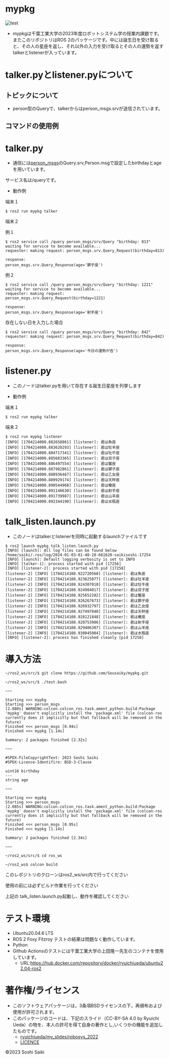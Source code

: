 # mypkg

![test](https://github.com/Sousaiky/mypkg/actions/workflows/test.yml/badge.svg)
*  mypkgは千葉工業大学の2023年度ロボットシステム学の授業内課題です。またこのリポジトリはROS 2のパッケージです。中には誕生日を受け取ると、その人の星座を返し、それ以外の入力を受け取るとその人の運勢を返すtalkerとlistenerが入っています。  

# talker.pyとlistener.pyについて  

## トピックについて  

* person型のQueryで、talkerからはperson_msgs.srvが送信されています。  

## コマンドの使用例  

# talker.py  

* 通信には[person_msgs](https://github.com/Sousaiky/person_msgs)のQuery.srv,Person.msgで設定したbirthdayとageを用いています。  

サービス名は/queryです。  

* 動作例  
  
端末１  
``` 
$ ros2 run mypkg talker  
```  

端末２  

例１  
```
$ ros2 service call /query person_msgs/srv/Query "birthday: 813"
waiting for service to become available...
requester: making request: person_msgs.srv.Query_Request(birthday=813)

response:
person_msgs.srv.Query_Response(age='獅子座')
```  
例２  
```
$ ros2 service call /query person_msgs/srv/Query "birthday: 1221"
waiting for service to become available...
requester: making request: person_msgs.srv.Query_Request(birthday=1221)

response:
person_msgs.srv.Query_Response(age='射手座')
```

存在しない日を入力した場合  
```
$ ros2 service call /query person_msgs/srv/Query "birthday: 842"
requester: making request: person_msgs.srv.Query_Request(birthday=842)

response:
person_msgs.srv.Query_Response(age='今日の運勢が吉')
```

# listener.py  
* このノードはtalker.pyを用いて存在する誕生日星座を列挙します  

* 動作例 

端末１  
```
$ ros2 run mypkg talker
```

端末２  
```
$ ros2 run mypkg listener
[INFO] [1704214000.882658861] [listener]: 君は魚座
[INFO] [1704214000.883620293] [listener]: 君は牡羊座
[INFO] [1704214000.884717341] [listener]: 君は牡牛座
[INFO] [1704214000.885683365] [listener]: 君は双子座
[INFO] [1704214000.886497554] [listener]: 君は蟹座
[INFO] [1704214000.887982861] [listener]: 君は獅子座
[INFO] [1704214000.888936467] [listener]: 君は乙女座
[INFO] [1704214000.889929174] [listener]: 君は天秤座
[INFO] [1704214000.890544968] [listener]: 君は蠍座
[INFO] [1704214000.891148630] [listener]: 君は射手座
[INFO] [1704214000.891739987] [listener]: 君は山羊座
[INFO] [1704214000.892344190] [listener]: 君は水瓶座
```

# talk_listen.launch.py
* このノードはtalkerとlistenerを同時に起動するlaunchファイルです  

```
$ ros2 launch mypkg talk_listen.launch.py
[INFO] [launch]: All log files can be found below /home/saiki/.ros/log/2024-01-03-01-48-28-661620-saikisoshi-17254
[INFO] [launch]: Default logging verbosity is set to INFO
[INFO] [talker-1]: process started with pid [17256]
[INFO] [listener-2]: process started with pid [17258]
[listener-2] [INFO] [1704214108.922720560] [listener]: 君は魚座
[listener-2] [INFO] [1704214108.923625077] [listener]: 君は牡羊座
[listener-2] [INFO] [1704214108.924307010] [listener]: 君は牡牛座
[listener-2] [INFO] [1704214108.924984017] [listener]: 君は双子座
[listener-2] [INFO] [1704214108.925652282] [listener]: 君は蟹座
[listener-2] [INFO] [1704214108.926267673] [listener]: 君は獅子座
[listener-2] [INFO] [1704214108.926932797] [listener]: 君は乙女座
[listener-2] [INFO] [1704214108.927497840] [listener]: 君は天秤座
[listener-2] [INFO] [1704214108.928121848] [listener]: 君は蠍座
[listener-2] [INFO] [1704214108.928753986] [listener]: 君は射手座
[listener-2] [INFO] [1704214108.929406307] [listener]: 君は山羊座
[listener-2] [INFO] [1704214108.930045904] [listener]: 君は水瓶座
[INFO] [listener-2]: process has finished cleanly [pid 17258]
```

# 導入方法

```
~/ros2_ws/src/$ git clone https://github.com/Sousaiky/mypkg.git  

~/ros2_ws/src/$ ./test.bash

~~~

Starting >>> mypkg
Starting >>> person_msgs
[2.080s] WARNING:colcon.colcon_ros.task.ament_python.build:Package 'mypkg' doesn't explicitly install the 'package.xml' file (colcon-ros currently does it implicitly but that fallback will be removed in the future)
Finished <<< person_msgs [0.94s]
Finished <<< mypkg [1.14s]

Summary: 2 packages finished [2.32s]

~~~

#SPDX-FileCopyrightText: 2023 Soshi Saiki
#SPDX-Licence-Identifire: BSD-3-Clause

uint16 birthday
---
string age

~~~

Starting >>> mypkg
Starting >>> person_msgs
[2.085s] WARNING:colcon.colcon_ros.task.ament_python.build:Package 'mypkg' doesn't explicitly install the 'package.xml' file (colcon-ros currently does it implicitly but that fallback will be removed in the future)
Finished <<< person_msgs [0.95s]
Finished <<< mypkg [1.14s]

Summary: 2 packages finished [2.34s]

~~~

~/ros2_ws/src/$ cd ros_ws

~/ros2_ws$ colcon build
```

このレポジトリのクローンはros2_ws/src内で行ってください  

使用の前には必ずビルド作業を行ってください  

上記の talk_listen.launch.py起動し、動作を確認してください 

# テスト環境 

* Ubuntu20.04.6 LTS  
* ROS 2 Foxy Fitzroy テストの結果は問題なく動作しています。  
* Python  
* Github Actionsのテストには千葉工業大学の上田隆一先生のコンテナを使用しています。  
  * URL:https://hub.docker.com/repository/docker/ryuichiueda/ubuntu22.04-ros2  

# 著作権/ライセンス
* このソフトウェアパッケージは，3条項BSDライセンスの下，再頒布および使用が許可されます。  
* このパッケージのコードは、下記のスライド（CC-BY-SA 4.0 by Ryuichi Ueda）の物を、本人の許可を得て自身の著作とし,いくつかの機能を追加したものです。  
  * [ryuichiueda/my_slides/robosys_2022](https://github.com/ryuichiueda/my_slides/blob/master/robosys_2022)  
  * [LICENCE](https://github.com/Sousaiky/mypkg/blob/master/LICENSE)  


©2023 Soshi Saiki
